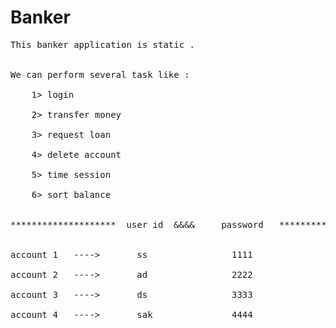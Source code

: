 # Banker
<pre>
This banker application is static . </br>

We can perform several task like :</br>
    1> login </br>
    2> transfer money    </br>
    3> request loan </br>
    4> delete account </br>
    5> time session </br>
    6> sort balance </br>
    
********************  user id  &&&&     password   ***************************** </br>

account 1   ---->       ss                1111 </br>
account 2   ---->       ad                2222 </br>
account 3   ---->       ds                3333 </br>
account 4   ---->       sak               4444 </br>
</pre>
